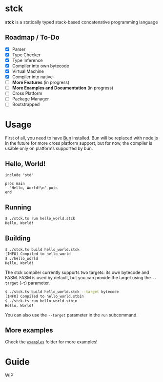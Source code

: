 # stck

**stck** is a statically typed stack-based concatenative programming language

## Roadmap / To-Do

- [x] Parser
- [x] Type Checker
- [x] Type Inference
- [x] Compiler into own bytecode
- [x] Virtual Machine
- [x] Compiler into native
- [ ] **More Features** (in progress)
- [ ] **More Examples and Documentation** (in progress)
- [ ] Cross Platform
- [ ] Package Manager
- [ ] Bootstrapped

# Usage

First of all, you need to have [Bun](https://bun.sh/) installed. Bun will be replaced with node.js in the future for more cross platform support, but for now, the compiler is usable only on platforms supported by bun.

## Hello, World!

```
include "std"

proc main
  "Hello, World!\n" puts
end
```

## Running

```bash
$ ./stck.ts run hello_world.stck
Hello, World!
```

## Building

```bash
$ ./stck.ts build hello_world.stck
[INFO] Compiled to hello_world
$ ./hello_world
Hello, World!
```

The stck compiler currently supports two targets: its own bytecode and FASM.
FASM is used by default, but you can provide the target using the `--target` (`-t`) parameter.

```bash
$ ./stck.ts build hello_world.stck --target bytecode
[INFO] Compiled to hello_world.stbin
$ ./stck.ts run hello_world.stbin
Hello, World!
```

You can also use the `--target` parameter in the `run` subcommand.

## More examples

Check the [`examples`](examples) folder for more examples!

# Guide

WIP
